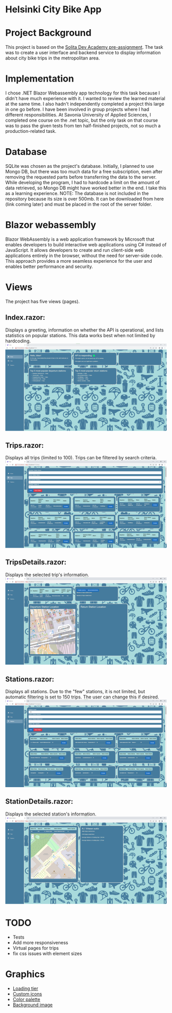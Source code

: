 # Helsinki City Bike App

# Project Background

This project is based on the [Solita Dev Academy pre-assignment](https://github.com/solita/dev-academy-2023-exercise). The task was to create a user interface and backend service to display information about city bike trips in the metropolitan area.

# Implementation

I chose .NET Blazor Webassembly app technology for this task because I didn't have much experience with it. I wanted to review the learned material at the same time. I also hadn't independently completed a project this large in one go before. I have been involved in group projects where I had different responsibilities. At Savonia University of Applied Sciences, I completed one course on the .net topic, but the only task on that course was to pass the given tests from ten half-finished projects, not so much a production-related task.

# Database

SQLite was chosen as the project's database. Initially, I planned to use Mongo DB, but there was too much data for a free subscription, even after removing the requested parts before transferring the data to the server. While developing the program, I had to hardcode a limit on the amount of data retrieved, so Mongo DB might have worked better in the end. I take this as a learning experience. NOTE: The database is not included in the repository because its size is over 500mb. It can be downloaded from here (link coming later) and must be placed in the root of the server folder.

# Blazor webassembly

Blazor WebAssembly is a web application framework by Microsoft that enables developers to build interactive web applications using C# instead of JavaScript. It allows developers to create and run client-side web applications entirely in the browser, without the need for server-side code. This approach provides a more seamless experience for the user and enables better performance and security.

# Views

The project has five views (pages).

## Index.razor: 
Displays a greeting, information on whether the API is operational, and lists statistics on popular stations. This data works best when not limited by hardcoding.
![Screenshot](/Screenshots/index.png)

## Trips.razor:
Displays all trips (limited to 100). Trips can be filtered by search criteria.
![Screenshot](/Screenshots/trips.png)

## TripsDetails.razor:
Displays the selected trip's information.
![Screenshot](/Screenshots/tripsDetails.png)

## Stations.razor:
Displays all stations. Due to the "few" stations, it is not limited, but automatic filtering is set to 150 trips. The user can change this if desired.
![Screenshot](/Screenshots/stations.png)

## StationDetails.razor: 
Displays the selected station's information.
![Screenshot](/Screenshots/stationsDetails.png)

# TODO

- Tests
- Add more responsiveness
- Virtual pages for trips
- fix css issues with element sizes

# Graphics

- [Loading tier](https://giphy.com/stickers/gulo-gmx-25-LkQjHi1rULwOA1oFWU)
- [Custom icons](https://icons8.com/icon/set/popular/small)
- [Color palette](https://coolors.co/palettes/trending)
- [Background image](https://stock.adobe.com/fi/)
